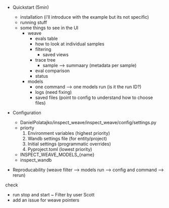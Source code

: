 * Quickstart (5min)
    * installation (i'll introduce with the example but its not specific) 
    * running stuff
    * some things to see in the UI
        * weave
            * evals table 
            * how to look at individual samples
            * filtering 
                *  saved views
            * trace tree 
                * sample --> summaary (metadata per sample)
            * eval comparison 
            * status 
        * models
            * one command --> one models run (is it the run ID?)
            * logs (need fixing)
            * saved files (point to config to understand how to choose files)

* Configuration 
    * DanielPolatajko/inspect_weave/inspect_weave/config/settings.py
    * priorty
        1. Environment variables (highest priority)
        2. Wandb settings file (for entity/project)
        3. Initial settings (programmatic overrides)
        4. Pyproject.toml (lowest priority)
    * INSPECT_WEAVE_MODELS_{name}
    * inspect_wandb

* Reproducability (weave filter --> models run --> config and command --> rerun)


check
* run stop and start 
~ Filter by user Scott
* add an issue for weave pointers